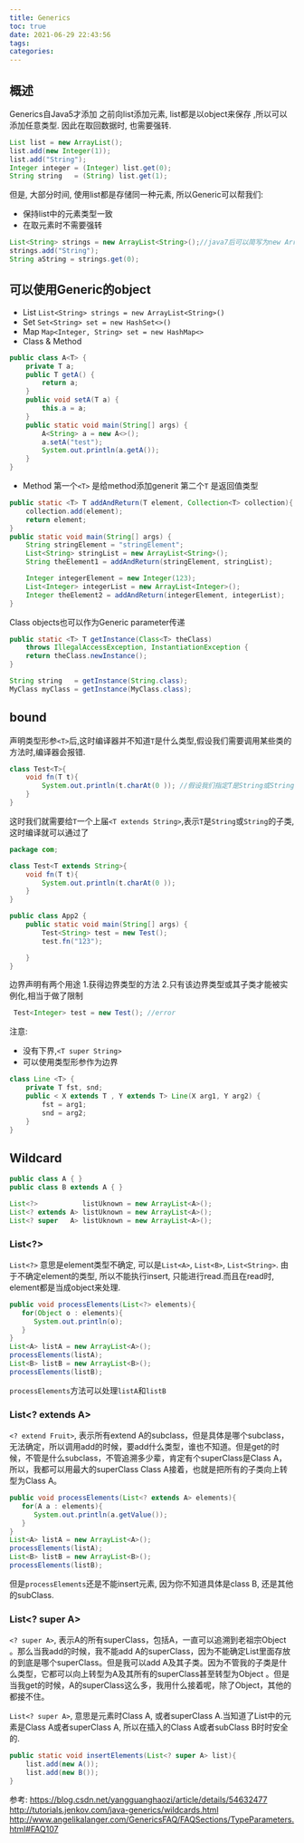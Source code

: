 ```yaml
---
title: Generics
toc: true
date: 2021-06-29 22:43:56
tags:
categories:
---
```

## 概述
Generics自Java5才添加
之前向list添加元素, list都是以object来保存 ,所以可以添加任意类型. 因此在取回数据时, 也需要强转.
```java
List list = new ArrayList();
list.add(new Integer(1));
list.add("String");
Integer integer = (Integer) list.get(0);
String string   = (String) list.get(1);
```
但是, 大部分时间, 使用list都是存储同一种元素, 所以Generic可以帮我们:
- 保持list中的元素类型一致
- 在取元素时不需要强转
```java
List<String> strings = new ArrayList<String>();//java7后可以简写为new ArrayList<>()
strings.add("String");
String aString = strings.get(0);
```


## 可以使用Generic的object

- List
`List<String> strings = new ArrayList<String>()`
- Set
`Set<String> set = new HashSet<>()`
- Map
`Map<Integer, String> set = new HashMap<>`
- Class & Method
```java
public class A<T> {
    private T a;
    public T getA() {
        return a;
    }
    public void setA(T a) {
        this.a = a;
    }
    public static void main(String[] args) {
        A<String> a = new A<>();
        a.setA("test");
        System.out.println(a.getA());
    }
}
```
- Method
第一个`<T>` 是给method添加generit
第二个`T` 是返回值类型
```java
public static <T> T addAndReturn(T element, Collection<T> collection){
    collection.add(element);
    return element;
}
public static void main(String[] args) {
    String stringElement = "stringElement";
    List<String> stringList = new ArrayList<String>();
    String theElement1 = addAndReturn(stringElement, stringList);

    Integer integerElement = new Integer(123);
    List<Integer> integerList = new ArrayList<Integer>();
    Integer theElement2 = addAndReturn(integerElement, integerList);
}
```

Class objects也可以作为Generic parameter传递

```java
public static <T> T getInstance(Class<T> theClass)
    throws IllegalAccessException, InstantiationException {
    return theClass.newInstance();
}

String string   = getInstance(String.class);
MyClass myClass = getInstance(MyClass.class);
```

## bound
声明类型形参`<T>`后,这时编译器并不知道`T`是什么类型,假设我们需要调用某些类的方法时,编译器会报错.
```java
class Test<T>{
    void fn(T t){
        System.out.println(t.charAt(0 )); //假设我们指定T是String或String的子类,我们想调用其charAt方法,这时编译器会报错
    }
}
````
这时我们就需要给`T`一个上届`<T extends String>`,表示`T`是`String`或`String`的子类,这时编译就可以通过了

```java
package com;

class Test<T extends String>{
    void fn(T t){
        System.out.println(t.charAt(0 ));
    }
}

public class App2 {
    public static void main(String[] args) {
        Test<String> test = new Test();
        test.fn("123");

    }
}
```

边界声明有两个用途
1.获得边界类型的方法
2.只有该边界类型或其子类才能被实例化,相当于做了限制
```java
 Test<Integer> test = new Test(); //error
```

注意:

- 没有下界,`<T super String>`
- 可以使用类型形参作为边界
```java
class Line <T> {
    private T fst, snd;
    public < X extends T , Y extends T> Line(X arg1, Y arg2) {
        fst = arg1;
        snd = arg2;
    }
}
```



## Wildcard
```java
public class A { }
public class B extends A { }
```

```java
List<?>           listUknown = new ArrayList<A>();
List<? extends A> listUknown = new ArrayList<A>();
List<? super   A> listUknown = new ArrayList<A>();
```

### List<?>
`List<?>` 意思是element类型不确定, 可以是`List<A>`, `List<B>`, `List<String>`. 由于不确定element的类型, 所以不能执行insert, 只能进行read.而且在read时, element都是当成object来处理.


```java
public void processElements(List<?> elements){
   for(Object o : elements){
      System.out.println(o);
   }
}
List<A> listA = new ArrayList<A>();
processElements(listA);
List<B> listB = new ArrayList<B>();
processElements(listB);
```
`processElements`方法可以处理`listA`和`listB`

### List<? extends A>
`<? extend Fruit>`, 表示所有extend A的subclass，但是具体是哪个subclass，无法确定，所以调用add的时候，要add什么类型，谁也不知道。但是get的时候，不管是什么subclass，不管追溯多少辈，肯定有个superClass是Class A，所以，我都可以用最大的superClass Class A接着，也就是把所有的子类向上转型为Class A。




```java
public void processElements(List<? extends A> elements){
   for(A a : elements){
      System.out.println(a.getValue());
   }
}
List<A> listA = new ArrayList<A>();
processElements(listA);
List<B> listB = new ArrayList<B>();
processElements(listB);
```
但是`processElements`还是不能insert元素, 因为你不知道具体是class B, 还是其他的subClass.

### List<? super A>
`<? super A>`, 表示A的所有superClass，包括A，一直可以追溯到老祖宗Object 。那么当我add的时候，我不能add A的superClass，因为不能确定List里面存放的到底是哪个superClass。但是我可以add A及其子类。因为不管我的子类是什么类型，它都可以向上转型为A及其所有的superClass甚至转型为Object 。但是当我get的时候，A的superClass这么多，我用什么接着呢，除了Object，其他的都接不住。

`List<? super A>`, 意思是元素时Class A, 或者superClass A.当知道了List中的元素是Class A或者superClass A, 所以在插入的Class A或者subClass B时时安全的.
```java
public static void insertElements(List<? super A> list){
    list.add(new A());
    list.add(new B());
}
```

参考:
https://blog.csdn.net/yangguanghaozi/article/details/54632477
http://tutorials.jenkov.com/java-generics/wildcards.html
http://www.angelikalanger.com/GenericsFAQ/FAQSections/TypeParameters.html#FAQ107